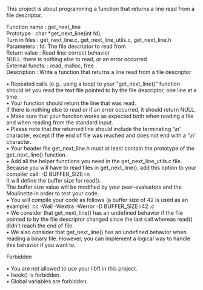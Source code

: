 This project is about programming a function that returns a line read from a file descriptor.

Function name     : get_next_line<br>
Prototype         : char *get_next_line(int fd);<br>
Turn in files     : get_next_line.c, get_next_line_utils.c, get_next_line.h<br>
Parameters        : fd: The file descriptor to read from<br>
Return value      : Read line: correct behavior<br>
                    NULL: there is nothing else to read, or an error occurred<br>
External functs.  : read, malloc, free<br>
Description       : Write a function that returns a line read from a file descriptor<br>

• Repeated calls (e.g., using a loop) to your "get_next_line()" function should let
you read the text file pointed to by the file descriptor, one line at a time.<br>
• Your function should return the line that was read.<br>
  If there is nothing else to read or if an error occurred, it should return NULL.<br>
• Make sure that your function works as expected both when reading a file and when
reading from the standard input.<br>
• Please note that the returned line should include the terminating '\n' character,
except if the end of file was reached and does not end with a '\n' character.<br>
• Your header file get_next_line.h must at least contain the prototype of the
get_next_line() function.<br>
• Add all the helper functions you need in the get_next_line_utils.c file.<br>
Because you will have to read files in get_next_line(), add this option to your
compiler call: -D BUFFER_SIZE=n<br>
It will define the buffer size for read().<br>
The buffer size value will be modified by your peer-evaluators and the Moulinette
in order to test your code.<br>
• You will compile your code as follows (a buffer size of 42 is used as an example):
cc -Wall -Wextra -Werror -D BUFFER_SIZE=42 <files>.c<br>
• We consider that get_next_line() has an undefined behavior if the file pointed to
by the file descriptor changed since the last call whereas read() didn’t reach the
end of file.<br>
• We also consider that get_next_line() has an undefined behavior when reading
a binary file. However, you can implement a logical way to handle this behavior if
you want to.<br>

Forbidden

• You are not allowed to use your libft in this project.<br>
• lseek() is forbidden.<br>
• Global variables are forbidden.<br>
